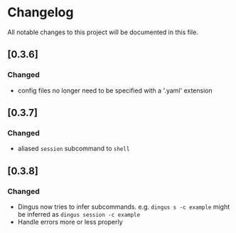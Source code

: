 # Changelog
All notable changes to this project will be documented in this file.

## [0.3.6]
### Changed
- config files no longer need to be specified with a '.yaml' extension

## [0.3.7]
### Changed
- aliased `session` subcommand to `shell`

## [0.3.8]
### Changed
- Dingus now tries to infer subcommands. e.g. `dingus s -c example` might be inferred as `dingus session -c example`
- Handle errors more or less properly
